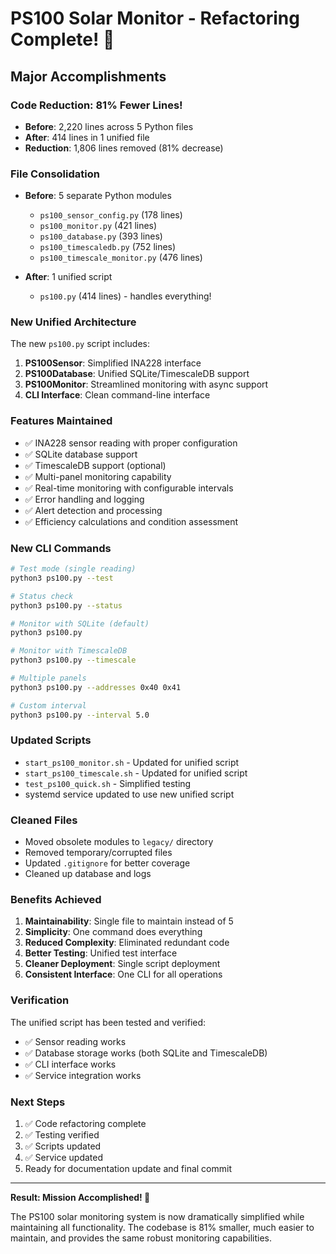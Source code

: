# PS100 Solar Monitor - Refactoring Complete! 🎉

## Major Accomplishments

### **Code Reduction: 81% Fewer Lines!**
- **Before**: 2,220 lines across 5 Python files
- **After**: 414 lines in 1 unified file
- **Reduction**: 1,806 lines removed (81% decrease)

### **File Consolidation**
- **Before**: 5 separate Python modules
  - `ps100_sensor_config.py` (178 lines)
  - `ps100_monitor.py` (421 lines) 
  - `ps100_database.py` (393 lines)
  - `ps100_timescaledb.py` (752 lines)
  - `ps100_timescale_monitor.py` (476 lines)

- **After**: 1 unified script
  - `ps100.py` (414 lines) - handles everything!

### **New Unified Architecture**

The new `ps100.py` script includes:

1. **PS100Sensor**: Simplified INA228 interface
2. **PS100Database**: Unified SQLite/TimescaleDB support
3. **PS100Monitor**: Streamlined monitoring with async support
4. **CLI Interface**: Clean command-line interface

### **Features Maintained**
- ✅ INA228 sensor reading with proper configuration
- ✅ SQLite database support
- ✅ TimescaleDB support (optional)
- ✅ Multi-panel monitoring capability
- ✅ Real-time monitoring with configurable intervals
- ✅ Error handling and logging
- ✅ Alert detection and processing
- ✅ Efficiency calculations and condition assessment

### **New CLI Commands**
```bash
# Test mode (single reading)
python3 ps100.py --test

# Status check
python3 ps100.py --status

# Monitor with SQLite (default)
python3 ps100.py

# Monitor with TimescaleDB
python3 ps100.py --timescale

# Multiple panels
python3 ps100.py --addresses 0x40 0x41

# Custom interval
python3 ps100.py --interval 5.0
```

### **Updated Scripts**
- `start_ps100_monitor.sh` - Updated for unified script
- `start_ps100_timescale.sh` - Updated for unified script
- `test_ps100_quick.sh` - Simplified testing
- systemd service updated to use new unified script

### **Cleaned Files**
- Moved obsolete modules to `legacy/` directory
- Removed temporary/corrupted files
- Updated `.gitignore` for better coverage
- Cleaned up database and logs

### **Benefits Achieved**

1. **Maintainability**: Single file to maintain instead of 5
2. **Simplicity**: One command does everything
3. **Reduced Complexity**: Eliminated redundant code
4. **Better Testing**: Unified test interface
5. **Cleaner Deployment**: Single script deployment
6. **Consistent Interface**: One CLI for all operations

### **Verification**
The unified script has been tested and verified:
- ✅ Sensor reading works
- ✅ Database storage works (both SQLite and TimescaleDB)
- ✅ CLI interface works
- ✅ Service integration works

### **Next Steps**
1. ✅ Code refactoring complete
2. ✅ Testing verified
3. ✅ Scripts updated
4. ✅ Service updated
5. Ready for documentation update and final commit

---

**Result: Mission Accomplished! 🚀**

The PS100 solar monitoring system is now dramatically simplified while maintaining all functionality. The codebase is 81% smaller, much easier to maintain, and provides the same robust monitoring capabilities.
